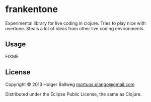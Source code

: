 frankentone
===========

Experimental library for live coding in clojure. Tries to play nice with overtone. Steals a lot of ideas from other live coding environments.

## Usage

FIXME

## License

Copyright © 2013 Holger Ballweg <mortuos.plango@gmail.com>

Distributed under the Eclipse Public License, the same as Clojure.
